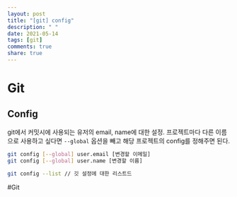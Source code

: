 ```yaml
---
layout: post
title: "[git] config"
description: " "
date: 2021-05-14
tags: [git]
comments: true
share: true
---
```



# Git
## Config

git에서 커밋시에 사용되는 유저의 email, name에 대한 설정.
프로젝트마다 다른 이름으로 사용하고 싶다면 `--global` 옵션을 빼고 해당 프로젝트의 config를 정해주면 된다.


```bash
git config [--global] user.email [변경할 이메일]
git config [--global] user.name [변경할 이름]

git config --list // 깃 설정에 대한 리스트드
```

#Git